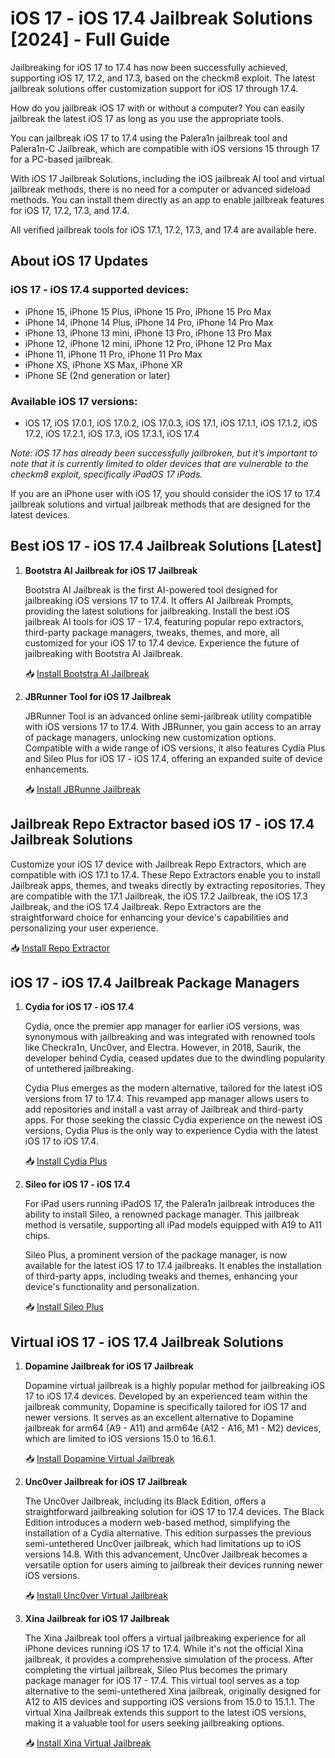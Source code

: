 # iOS 17 - iOS 17.4 Jailbreak Solutions [2024] - Full Guide

Jailbreaking for iOS 17 to 17.4 has now been successfully achieved, supporting iOS 17, 17.2, and 17.3, based on the checkm8 exploit. The latest jailbreak solutions offer customization support for iOS 17 through 17.4.

How do you jailbreak iOS 17 with or without a computer? You can easily jailbreak the latest iOS 17 as long as you use the appropriate tools.

You can jailbreak iOS 17 to 17.4 using the Palera1n jailbreak tool and Palera1n-C Jailbreak, which are compatible with iOS versions 15 through 17 for a PC-based jailbreak.

With iOS 17 Jailbreak Solutions, including the iOS jailbreak AI tool and virtual jailbreak methods, there is no need for a computer or advanced sideload methods. You can install them directly as an app to enable jailbreak features for iOS 17, 17.2, 17.3, and 17.4.

All verified jailbreak tools for iOS 17.1, 17.2, 17.3, and 17.4 are available here.

## About iOS 17 Updates

### iOS 17 - iOS 17.4 supported devices:

- iPhone 15, iPhone 15 Plus, iPhone 15 Pro, iPhone 15 Pro Max
- iPhone 14, iPhone 14 Plus, iPhone 14 Pro, iPhone 14 Pro Max
- iPhone 13, iPhone 13 mini, iPhone 13 Pro, iPhone 13 Pro Max
- iPhone 12, iPhone 12 mini, iPhone 12 Pro, iPhone 12 Pro Max
- iPhone 11, iPhone 11 Pro, iPhone 11 Pro Max
- iPhone XS, iPhone XS Max, iPhone XR
- iPhone SE (2nd generation or later)

### Available iOS 17 versions: 
- iOS 17, iOS 17.0.1, iOS 17.0.2, iOS 17.0.3, iOS 17.1, iOS 17.1.1, iOS 17.1.2, iOS 17.2, iOS 17.2.1, iOS 17.3, iOS 17.3.1, iOS 17.4

*Note: iOS 17 has already been successfully jailbroken, but it’s important to note that it is currently limited to older devices that are vulnerable to the checkm8 exploit, specifically iPadOS 17 iPads.*

If you are an iPhone user with iOS 17, you should consider the iOS 17 to 17.4 jailbreak solutions and virtual jailbreak methods that are designed for the latest devices.

## Best iOS 17 - iOS 17.4 Jailbreak Solutions [Latest]

1. **Bootstra AI Jailbreak for iOS 17 Jailbreak**

   Bootstra AI Jailbreak is the first AI-powered tool designed for jailbreaking iOS versions 17 to 17.4. It offers AI Jailbreak Prompts, providing the latest solutions for jailbreaking. Install the best iOS jailbreak AI tools for iOS 17 - 17.4, featuring popular repo extractors, third-party package managers, tweaks, themes, and more, all customized for your iOS 17 to 17.4 device. Experience the future of jailbreaking with Bootstra AI Jailbreak.

   📥 [Install Bootstra AI Jailbreak](https://iospack.com/apps/bootstra-ai/)

2. **JBRunner Tool for iOS 17 Jailbreak**

   JBRunner Tool is an advanced online semi-jailbreak utility compatible with iOS versions 17 to 17.4. With JBRunner, you gain access to an array of package managers, unlocking new customization options. Compatible with a wide range of iOS versions, it also features Cydia Plus and Sileo Plus for iOS 17 - iOS 17.4, offering an expanded suite of device enhancements.

   📥 [Install JBRunne Jailbreak](https://iospack.com/#JBRunner)

## Jailbreak Repo Extractor based iOS 17 - iOS 17.4 Jailbreak Solutions

Customize your iOS 17 device with Jailbreak Repo Extractors, which are compatible with iOS 17.1 to 17.4. These Repo Extractors enable you to install Jailbreak apps, themes, and tweaks directly by extracting repositories. They are compatible with the 17.1 Jailbreak, the iOS 17.2 Jailbreak, the iOS 17.3 Jailbreak, and the iOS 17.4 Jailbreak. Repo Extractors are the straightforward choice for enhancing your device's capabilities and personalizing your user experience.

📥 [Install Repo Extractor](https://iospack.com/)

## iOS 17 - iOS 17.4 Jailbreak Package Managers

1. **Cydia for iOS 17 - iOS 17.4**

   Cydia, once the premier app manager for earlier iOS versions, was synonymous with jailbreaking and was integrated with renowned tools like Checkra1n, Unc0ver, and Electra. However, in 2018, Saurik, the developer behind Cydia, ceased updates due to the dwindling popularity of untethered jailbreaking.

   Cydia Plus emerges as the modern alternative, tailored for the latest iOS versions from 17 to 17.4. This revamped app manager allows users to add repositories and install a vast array of Jailbreak and third-party apps. For those seeking the classic Cydia experience on the newest iOS versions, Cydia Plus is the only way to experience Cydia with the latest iOS 17 to iOS 17.4.

   📥 [Install Cydia Plus](https://iospack.com/store/#cydia)

2. **Sileo for iOS 17 - iOS 17.4**

   For iPad users running iPadOS 17, the Palera1n jailbreak introduces the ability to install Sileo, a renowned package manager. This jailbreak method is versatile, supporting all iPad models equipped with A19 to A11 chips.

   Sileo Plus, a prominent version of the package manager, is now available for the latest iOS 17 to 17.4 jailbreaks. It enables the installation of third-party apps, including tweaks and themes, enhancing your device's functionality and personalization.

   📥 [Install Sileo Plus](https://iospack.com/store/#sileo)

## Virtual iOS 17 - iOS 17.4 Jailbreak Solutions

1. **Dopamine Jailbreak for iOS 17 Jailbreak**

   Dopamine virtual jailbreak is a highly popular method for jailbreaking iOS 17 to iOS 17.4 devices. Developed by an experienced team within the jailbreak community, Dopamine is specifically tailored for iOS 17 and newer versions. It serves as an excellent alternative to Dopamine jailbreak for arm64 (A9 - A11) and arm64e (A12 - A16, M1 - M2) devices, which are limited to iOS versions 15.0 to 16.6.1.

   📥 [Install Dopamine Virtual Jailbreak](https://iospack.com/#Dopamine)

2. **Unc0ver Jailbreak for iOS 17 Jailbreak**

   The Unc0ver Jailbreak, including its Black Edition, offers a straightforward jailbreaking solution for iOS 17 to 17.4 devices. The Black Edition introduces a modern web-based method, simplifying the installation of a Cydia alternative. This edition surpasses the previous semi-untethered Unc0ver jailbreak, which had limitations up to iOS versions 14.8. With this advancement, Unc0ver Jailbreak becomes a versatile option for users aiming to jailbreak their devices running newer iOS versions.

   📥 [Install Unc0ver Virtual Jailbreak](https://iospack.com/store/#unc0ver)

3. **Xina Jailbreak for iOS 17 Jailbreak**

   The Xina Jailbreak tool offers a virtual jailbreaking experience for all iPhone devices running iOS 17 to 17.4. While it's not the official Xina jailbreak, it provides a comprehensive simulation of the process. After completing the virtual jailbreak, Sileo Plus becomes the primary package manager for iOS 17 - 17.4. This virtual tool serves as a top alternative to the semi-untethered Xina jailbreak, originally designed for A12 to A15 devices and supporting iOS versions from 15.0 to 15.1.1. The virtual Xina Jailbreak extends this support to the latest iOS versions, making it a valuable tool for users seeking jailbreaking options.

   📥 [Install Xina Virtual Jailbreak](https://iospack.com/store/#xinajb)
